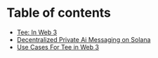 # Table of contents

* [Tee: In Web 3](README.md)
* [Decentralized Private Ai Messaging on Solana](tee-in-web-3.md)
* [Use Cases For Tee in Web 3](use-cases-for-tee-in-web-3.md)
